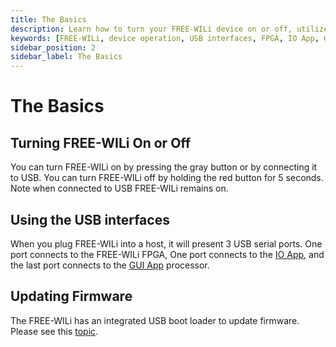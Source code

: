 ```yaml
---
title: The Basics
description: Learn how to turn your FREE-WILi device on or off, utilize the USB interfaces for FPGA, IO App, and GUI App connectivity, and update firmware using the integrated USB boot loader.
keywords: [FREE-WILi, device operation, USB interfaces, FPGA, IO App, GUI App, firmware update, USB boot loader, hardware guide, FREE-WILi USB ports]
sidebar_position: 2
sidebar_label: The Basics
---
```


# The Basics

## Turning FREE-WILi On or Off

You can turn FREE-WILi on by pressing the gray button or by connecting it to USB.  You can turn FREE-WILi off by holding the red button for 5 seconds. Note when connected to USB FREE-WILi remains on.

## Using the USB interfaces

When you plug FREE-WILi into a host, it will present 3 USB serial ports. One port connects to the FREE-WILi FPGA, One port connects to the [IO App](/io-app/), and the last port connects to the [GUI App](/gui-screen-buttons-and-lights/) processor.

## Updating Firmware

The FREE-WILi has an integrated USB boot loader to update firmware. Please see this [topic](/freewili-firmware-update/).